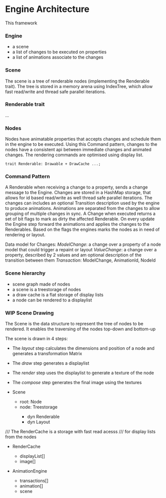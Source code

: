# Engine Architecture

This framework 
### Engine
- a scene
- a list of changes to be executed on properties
- a list of animations associate to the changes

### Scene
The scene is a tree of renderable nodes (implementing the Renderable trait).
The tree is stored in a memory arena using IndexTree, which allow fast read/write and thread safe parallel iterations.

### Renderable trait
...

### Nodes
Nodes have animatable properties that accepts changes and schedule them in the engine to be executed. Using this Command pattern, changes to the nodes have a consistent api between immediate changes and animated changes.
The rendering commands are optimised using display list.



```
trait Renderable: Drawable + DrawCache ...;
```

### Command Pattern

A Renderable when receiving a change to a property, sends a change message to the Engine. Changes are stored in a HashMap storage, that allows for id based read/write as well thread safe parallel iterations.
The changes can includes an optional Transition description used by the engine to produce animations. Animations are separated from the changes to allow grouping of multiple changes in sync.
A Change when executed returns a set of bit flags to mark as dirty the affected Renderable.
On every update the Engine step forward the animations and applies the changes to the Renderables. Based on the flags the engines marks the nodes as in need of rendering or layout.

Data model for Changes:
*ModelChange*: a change over a property of a node model that could trigger a repaint or layout
*ValueChange*: a change over a property, described by 2 values and am optional description of the transition between them
*Transaction*: ModelChange, AnimationId, NodeId


### Scene hierarchy

- scene graph made of nodes
- a scene is a treestorage of nodes
- a draw cache is a flat storage of display lists
- a node can be rendered to a displaylist

### WIP Scene Drawing
The Scene is the data structure to represent the tree of nodes to be rendered.
It enables the traversing of the nodes top-down and bottom-up

The scene is drawn in 4 steps:
- The *layout* step calculates the dimensions and position of a node and generates a transformation Matrix
- The *draw* step generates a displaylist
- The *render* step uses the displaylist to generate a texture of the node
- The *compose* step generates the final image using the textures

- Scene
    - root: Node
    - node: Treestorage<Node>
        - dyn Renderable
        - dyn Layout

/// The RenderCache is a storage with fast read acesss
/// for display lists from the nodes

- RenderCache
    - displayList[]
    - image[]


- AnimationEngine
    - transactions[]
    - animation[]
    - scene